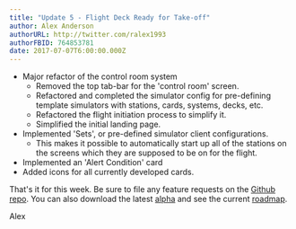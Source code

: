 ```yaml
---
title: "Update 5 - Flight Deck Ready for Take-off"
author: Alex Anderson
authorURL: http://twitter.com/ralex1993
authorFBID: 764853781
date: 2017-07-07T6:00:00.000Z
---
```

* Major refactor of the control room system
    - Removed the top tab-bar for the 'control room' screen.
    - Refactored and completed the simulator config for pre-defining template simulators with stations, cards, systems, decks, etc.
    - Refactored the flight initiation process to simplify it.
    - Simplified the initial landing page.
* Implemented 'Sets', or pre-defined simulator client configurations.
    - This makes it possible to automatically start up all of the stations on the screens which they are supposed to be on for the flight.
* Implemented an 'Alert Condition' card
* Added icons for all currently developed cards.

That's it for this week. Be sure to file any feature requests on the [Github repo](https://github.com/Thorium-Sim/thorium/issues). You can also download the latest [alpha](https://github.com/Thorium-Sim/thorium/releases) and see the current [roadmap](https://github.com/Thorium-Sim/thorium/projects/2).

Alex
